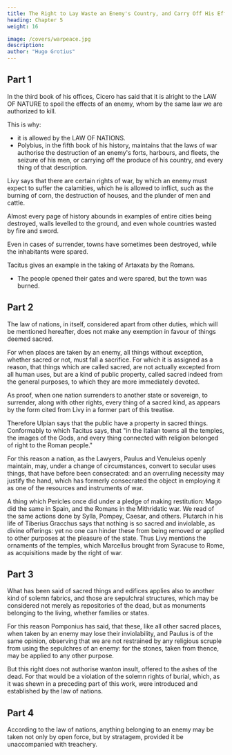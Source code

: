 ```yaml
---
title: The Right to Lay Waste an Enemy's Country, and Carry Off His Effects
heading: Chapter 5
weight: 16

image: /covers/warpeace.jpg
description: 
author: "Hugo Grotius"
---
```


<!-- An enemy's property may be wasted and plundered—Things deemed sacred, how far exempted—Stratagem, how far permitted. -->

## Part 1

In the third book of his offices, Cicero has said that it is alright to the LAW OF NATURE to spoil the effects of an enemy, whom by the same law we are authorized to kill.

This is why:
- it is allowed by the LAW OF NATIONS. 
- Polybius, in the fifth book of his history, maintains that the laws of war authorise the destruction of an enemy's forts, harbours, and fleets, the seizure of his men, or carrying off the produce of his country, and every thing of that description. 

Livy says that there are certain rights of war, by which an enemy must expect to suffer the calamities, which he is allowed to inflict, such as the burning of corn, the destruction of houses, and the plunder of men and cattle.

Almost every page of history abounds in examples of entire cities being destroyed, walls levelled to the ground, and even whole countries wasted by fire and sword. 

Even in cases of surrender, towns have sometimes been destroyed, while the inhabitants were spared. 

Tacitus gives an example in the taking of Artaxata by the Romans. 
- The people opened their gates and were spared, but the town was burned.


## Part 2

The law of nations, in itself, considered apart from other duties, which will be mentioned hereafter, does not make any exemption in favour of things deemed sacred. 

For when places are taken by an enemy, all things without exception, whether sacred or not, must fall a sacrifice. For which it is assigned as a reason, that things which are called sacred, are not actually excepted from all human uses, but are a kind of public property, called sacred indeed from the general purposes, to which they are more immediately devoted.

As proof, when one nation surrenders to another state or sovereign, to surrender, along with other rights, every thing of a sacred kind, as appears by the form cited from Livy in a former part of this treatise.

Therefore Ulpian says that the public have a property in sacred things. Conformably to which Tacitus says, that "in the Italian towns all the temples, the images of the Gods, and every thing connected with religion belonged of right to the Roman people." 

For this reason a nation, as the Lawyers, Paulus and Venuleius openly maintain, may, under a change of circumstances, convert to secular uses things, that have before been consecrated: and an overruling necessity may justify the hand, which has formerly consecrated the object in employing it as one of the resources and instruments of war. 

A thing which Pericles once did under a pledge of making restitution: Mago did the same in Spain, and the Romans in the Mithridatic war. We read of the same actions done by Sylla, Pompey, Caesar, and others. Plutarch in his life of Tiberius Gracchus says that nothing is so sacred and inviolable, as divine offerings: yet no one can hinder these from being removed or applied to other purposes at the pleasure of the state. Thus Livy mentions the ornaments of the temples, which Marcellus brought from Syracuse to Rome, as acquisitions made by the right of war.


## Part 3

What has been said of sacred things and edifices applies also to another kind of solemn fabrics, and those are sepulchral structures, which may be considered not merely as repositories of the dead, but as monuments belonging to the living, whether families or states. 

For this reason Pomponius has said, that these, like all other sacred places, when taken by an enemy may lose their inviolability, and Paulus is of the same opinion, observing that we are not restrained by any religious scruple from using the sepulchres of an enemy: for the stones, taken from thence, may be applied to any other purpose. 

But this right does not authorise wanton insult, offered to the ashes of the dead. For that would be a violation of the solemn rights of burial, which, as it was shewn in a preceding part of this work, were introduced and established by the law of nations.


## Part 4

According to the law of nations, anything belonging to an enemy may be taken not only by open force, but by stratagem, provided it be unaccompanied with treachery.

